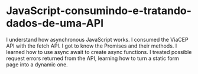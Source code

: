 # JavaScript-consumindo-e-tratando-dados-de-uma-API
I understand how asynchronous JavaScript works. I consumed the ViaCEP API with the fetch API. I got to know the Promises and their methods. I learned how to use async await to create async functions. I treated possible request errors returned from the API, learning how to turn a static form page into a dynamic one.
